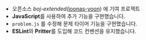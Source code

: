 - 오픈소스 *boj-extended(*[joonas-yoon](https://github.com/joonas-yoon)) 에 기여 프로젝트
- **JavaScript**를 사용하여 추가 기능을 구현했습니다.
- `problem.js` 를 수정해 문제 타이머 기능을 구현했습니다.
-  **ESLint**와 **Pritter**를 도입해 코드 컨벤션을 유지했습니다.
